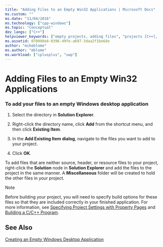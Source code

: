 ```yaml
---
title: "Adding Files to an Empty Win32 Applications | Microsoft Docs"
ms.custom: ""
ms.date: "11/04/2016"
ms.technology: ["cpp-windows"]
ms.topic: "conceptual"
dev_langs: ["C++"]
helpviewer_keywords: ["empty projects, adding files", "projects [C++], adding items", "blank projects", "files [C++], adding to projects"]
ms.assetid: 070098e8-0396-49fe-a697-3daa2f1be6de
author: "mikeblome"
ms.author: "mblome"
ms.workload: ["cplusplus", "uwp"]
---
```

# Adding Files to an Empty Win32 Applications

### To add your files to an empty Windows desktop application

1. Select the directory in **Solution Explorer**.

2. Right-click the directory name, click **Add** from the shortcut menu, and then click **Existing Item**.

3. In the **Add Existing Item dialog**, navigate to the files you want to add to your project.

4. Click **OK**.

To add files that are neither source, header, or resource files to your project, right-click the **Solution** node in **Solution Explorer** and add the files to the project in the same manner. A **Miscellaneous** folder will be created to hold the other files in your project.

> [!NOTE]
> Before building your project, you will need to specify build options for these files so that they are included correctly in your finished application. For more information, see [Specifying Project Settings with Property Pages](../ide/property-pages-visual-cpp.md) and [Building a C/C++ Program](../build/building-c-cpp-programs.md).

## See Also

[Creating an Empty Windows Desktop Application](../windows/creating-an-empty-windows-desktop-application.md)  
